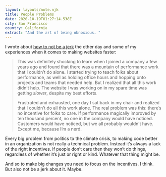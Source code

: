```yaml
---
layout: layouts/note.njk
title: People Problems
date: 2020-10-19T01:27:14.538Z
city: San Francisco
country: California
extract: "And the art of being obnoxious. "
---
```


I wrote about [how to not be a jerk](https://css-tricks.com/people-problems/) the other day and some of my experiences when it comes to making websites faster:

> This was definitely shocking to learn when I joined a company a few years ago and found that there was a mountain of performance work that I couldn’t do alone. I started trying to teach folks about performance, as well as holding office hours and hopping onto projects and teams that needed help. But I realized that all this work didn’t help. The website I was working on in my spare time was getting _slower_, despite my best efforts.
>
> Frustrated and exhausted, one day I sat back in my chair and realized that I couldn’t do all this work alone. The real problem was this: there’s no incentive for folks to care. If performance magically improved by ten thousand percent, no one in the company would have noticed. Customers would have noticed, but we all probably wouldn’t have. Except me, because I’m a nerd.

Every big problem from politics to the climate crisis, to making code better in an organization is not really a technical problem. Instead it’s always a lack of the right incentives. If people don’t care then they won’t do things, regardless of whether it’s just or right or kind. Whatever that thing might be.

And so to make big changes you need to focus on the incentives. I think. But also not be a jerk about it. Maybe.
